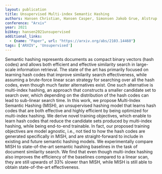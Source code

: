 ```yaml
---
layout: publication
title: Unsupervised Multi-index Semantic Hashing
authors: Hansen Christian, Hansen Casper, Simonsen Jakob Grue, Alstrup Stephen, Lioma Christina
conference: "Arxiv"
year: 2021
bibkey: hansen2021unsupervised
additional_links:
  - {name: "Paper", url: "https://arxiv.org/abs/2103.14460"}
tags: ['ARXIV', 'Unsupervised']
---
```

Semantic hashing represents documents as compact binary vectors (hash codes) and allows both efficient and effective similarity search in large-scale information retrieval. The state of the art has primarily focused on learning hash codes that improve similarity search effectiveness, while assuming a brute-force linear scan strategy for searching over all the hash codes, even though much faster alternatives exist. One such alternative is multi-index hashing, an approach that constructs a smaller candidate set to search over, which depending on the distribution of the hash codes can lead to sub-linear search time. In this work, we propose Multi-Index Semantic Hashing (MISH), an unsupervised hashing model that learns hash codes that are both effective and highly efficient by being optimized for multi-index hashing. We derive novel training objectives, which enable to learn hash codes that reduce the candidate sets produced by multi-index hashing, while being end-to-end trainable. In fact, our proposed training objectives are model agnostic, i.e., not tied to how the hash codes are generated specifically in MISH, and are straight-forward to include in existing and future semantic hashing models. We experimentally compare MISH to state-of-the-art semantic hashing baselines in the task of document similarity search. We find that even though multi-index hashing also improves the efficiency of the baselines compared to a linear scan, they are still upwards of 33&#37; slower than MISH, while MISH is still able to obtain state-of-the-art effectiveness.
